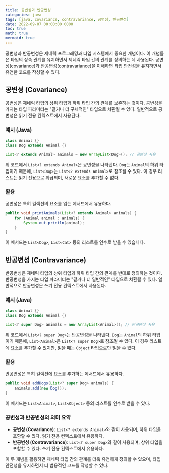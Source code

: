 ```yaml
---
title: 공변성과 반공변성
categories: java
tags: [java, covariance, contravariance, 공변성, 반공변성]
date: 2022-09-07 00:00:00 0000
toc: true
math: true
mermaid: true
---
```


공변성과 반공변성은 제네릭 프로그래밍과 타입 시스템에서 중요한 개념이다. 
이 개념들은 타입의 상속 관계를 유지하면서 제네릭 타입 간의 관계를 정의하는 데 사용된다. 
공변성(covariance)과 반공변성(contravariance)을 이해하면 타입 안전성을 유지하면서 유연한 코드를 작성할 수 있다.

## 공변성 (Covariance)

공변성은 제네릭 타입의 상위 타입과 하위 타입 간의 관계를 보존하는 것이다. 
공변성을 가지는 타입 파라미터는 "같거나 더 구체적인" 타입으로 치환될 수 있다. 
일반적으로 공변성은 읽기 전용 컨텍스트에서 사용된다.

### 예시 (Java)

```java
class Animal {}
class Dog extends Animal {}

List<? extends Animal> animals = new ArrayList<Dog>(); // 공변성 사용

```

위 코드에서 `List<? extends Animal>`은 공변성을 나타낸다. 
`Dog`는 `Animal`의 하위 타입이기 때문에, `List<Dog>`는 `List<? extends Animal>`로 참조될 수 있다. 
이 경우 리스트는 읽기 전용으로 취급되며, 새로운 요소를 추가할 수 없다.

### 활용

공변성은 특히 컬렉션의 요소를 읽는 메서드에서 유용하다.

```java
public void printAnimals(List<? extends Animal> animals) {
    for (Animal animal : animals) {
        System.out.println(animal);
    }
}

```

이 메서드는 `List<Dog>`, `List<Cat>` 등의 리스트를 인수로 받을 수 있습니다.

## 반공변성 (Contravariance)

반공변성은 제네릭 타입의 상위 타입과 하위 타입 간의 관계를 반대로 정의하는 것이다. 
반공변성을 가지는 타입 파라미터는 "같거나 더 일반적인" 타입으로 치환될 수 있다. 
일반적으로 반공변성은 쓰기 전용 컨텍스트에서 사용된다.

### 예시 (Java)

```java
class Animal {}
class Dog extends Animal {}

List<? super Dog> animals = new ArrayList<Animal>(); // 반공변성 사용

```

위 코드에서 `List<? super Dog>`는 반공변성을 나타낸다. 
`Dog`는 `Animal`의 하위 타입이기 때문에, `List<Animal>`은 `List<? super Dog>`로 참조될 수 있다. 
이 경우 리스트에 요소를 추가할 수 있지만, 읽을 때는 `Object` 타입으로만 읽을 수 있다.

### 활용

반공변성은 특히 컬렉션에 요소를 추가하는 메서드에서 유용하다.

```java
public void addDogs(List<? super Dog> animals) {
    animals.add(new Dog());
}

```

이 메서드는 `List<Animal>`, `List<Object>` 등의 리스트를 인수로 받을 수 있다.

### 공변성과 반공변성의 의미 요약

- **공변성 (Covariance)**: `List<? extends Animal>`와 같이 사용되며, 하위 타입을 포함할 수 있다. 읽기 전용 컨텍스트에서 유용하다.
- **반공변성 (Contravariance)**: `List<? super Dog>`와 같이 사용되며, 상위 타입을 포함할 수 있다. 쓰기 전용 컨텍스트에서 유용하다.

이 두 개념을 활용하면 제네릭 타입 간의 관계를 더욱 유연하게 정의할 수 있으며, 타입 안전성을 유지하면서 더 범용적인 코드를 작성할 수 있다.

